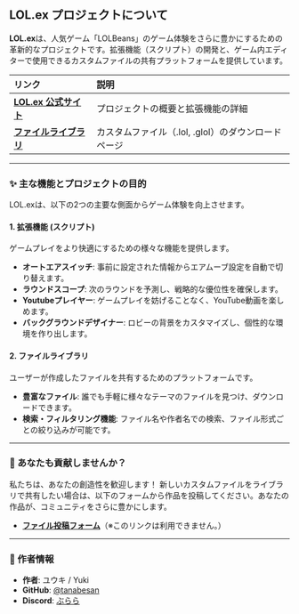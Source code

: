 ## LOL.ex プロジェクトについて

**LOL.ex**は、人気ゲーム「LOLBeans」のゲーム体験をさらに豊かにするための革新的なプロジェクトです。拡張機能（スクリプト）の開発と、ゲーム内エディターで使用できるカスタムファイルの共有プラットフォームを提供しています。

| リンク | 説明 |
| :--- | :--- |
| **[LOL.ex 公式サイト](https://tanabesan.github.io/lolbeans/)** | プロジェクトの概要と拡張機能の詳細 |
| **[ファイルライブラリ](https://tanabesan.github.io/lolbeans/file.html)** | カスタムファイル（.lol, .glol）のダウンロードページ |

-----

### ✨ 主な機能とプロジェクトの目的

LOL.exは、以下の2つの主要な側面からゲーム体験を向上させます。

#### 1\. 拡張機能 (スクリプト)

ゲームプレイをより快適にするための様々な機能を提供します。

  * **オートエアスイッチ**: 事前に設定された情報からエアムーブ設定を自動で切り替えます。
  * **ラウンドスコープ**: 次のラウンドを予測し、戦略的な優位性を確保します。
  * **Youtubeプレイヤー**: ゲームプレイを妨げることなく、YouTube動画を楽しめます。
  * **バックグラウンドデザイナー**: ロビーの背景をカスタマイズし、個性的な環境を作り出します。

#### 2\. ファイルライブラリ

ユーザーが作成したファイルを共有するためのプラットフォームです。

  * **豊富なファイル**: 誰でも手軽に様々なテーマのファイルを見つけ、ダウンロードできます。
  * **検索・フィルタリング機能**: ファイル名や作者名での検索、ファイル形式ごとの絞り込みが可能です。

-----

### 🤝 あなたも貢献しませんか？

私たちは、あなたの創造性を歓迎します！
新しいカスタムファイルをライブラリで共有したい場合は、以下のフォームから作品を投稿してください。あなたの作品が、コミュニティをさらに豊かにします。

  * **[ファイル投稿フォーム](https://www.google.com/search?q=https://docs.google.com/forms/d/e/1FAIpQLSfp_uA5eK6c9eE9N3D4s5vW8x7T1gG3VwG6eP0aI7G7m2Vp7g/viewform%3Fusp%3Dsf_link)**（※このリンクは利用できません。）

-----

### 👤 作者情報

  * **作者**: ユウキ / Yuki
  * **GitHub**: [@tanabesan](https://github.com/tanabesan)
  * **Discord**: [ぶらら](https://discord.gg/XAU2fZZSGf)
